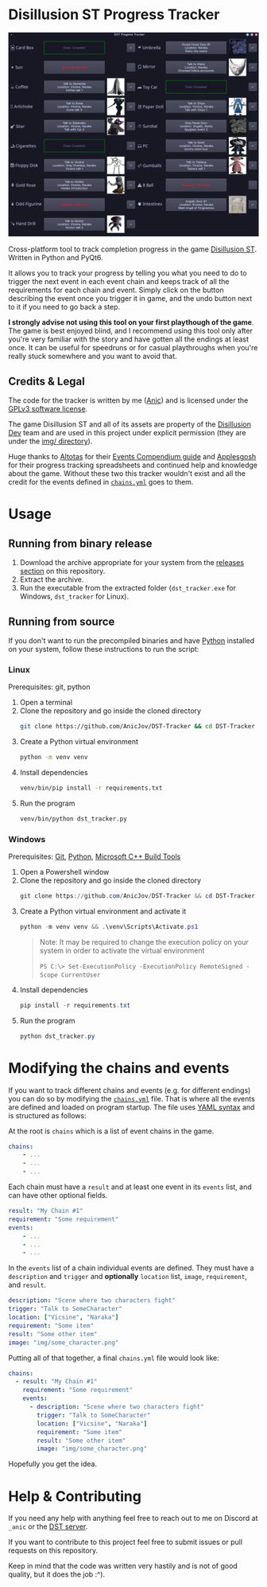 # Disillusion ST Progress Tracker

<p align="center">
<img src="https://raw.githubusercontent.com/AnicJov/DST-Tracker/main/img/screenshot.png"/>
</p>

Cross-platform tool to track completion progress in the game [Disillusion ST](https://store.steampowered.com/app/2775370/Disillusion_ST/).
Written in Python and PyQt6.

It allows you to track your progress by telling you what you need to do to trigger the next event in each event chain and keeps track of all the requirements for each chain and event. Simply click on the button describing the event once you trigger it in game, and the undo button next to it if you need to go back a step.

**I strongly advise not using this tool on your first playthough of the game**. The game is best enjoyed blind, and I recommend using this tool only after you're very familiar with the story and have gotten all the endings at least once. It can be useful for speedruns or for casual playthroughs when you're really stuck somewhere and you want to avoid that.

## Credits & Legal
The code for the tracker is written by me ([Anic](https://github.com/AnicJov)) and is licensed under the [GPLv3 software license](https://github.com/AnicJov/DST-Tracker/blob/main/LICENSE).

The game Disillusion ST and all of its assets are property of the [Disillusion Dev](https://store.steampowered.com/search/?developer=Disillusion%20Dev) team and are used in this project under explicit permission (they are under the [img/ directory](https://github.com/AnicJov/DST-Tracker/tree/main/img)).

Huge thanks to [Altotas](https://steamcommunity.com/id/altotas) for their [Events Compendium guide](https://steamcommunity.com/sharedfiles/filedetails/?id=3359000833) and [Applesgosh](https://www.twitch.tv/applesgosh_) for their progress tracking spreadsheets and continued help and knowledge about the game. Without these two this tracker wouldn't exist and all the credit for the events defined in [`chains.yml`](https://github.com/AnicJov/DST-Tracker/blob/main/chains.yml) goes to them.

# Usage
## Running from binary release
1. Download the archive appropriate for your system from the [releases section](https://github.com/AnicJov/DST-Tracker/releases/latest) on this repository.
1. Extract the archive.
1. Run the executable from the extracted folder (`dst_tracker.exe` for Windows, `dst_tracker` for Linux).

## Running from source
If you don't want to run the precompiled binaries and have [Python](https://www.python.org/) installed on your system, follow these instructions to run the script:

### Linux
Prerequisites: git, python

1. Open a terminal
1. Clone the repository and go inside the cloned directory
    ```bash
    git clone https://github.com/AnicJov/DST-Tracker && cd DST-Tracker
    ```
1. Create a Python virtual environment
    ```bash
    python -m venv venv
    ```
1. Install dependencies
    ```bash
    venv/bin/pip install -r requirements.txt
    ```
1. Run the program
    ```bash
    venv/bin/python dst_tracker.py
    ```
### Windows
Prerequisites: [Git](https://git-scm.com/downloads/win), [Python](https://www.python.org/downloads/windows/), [Microsoft C++ Build Tools](https://visualstudio.microsoft.com/visual-cpp-build-tools/)
1. Open a Powershell window
1. Clone the repository and go inside the cloned directory
    ```ps1
    git clone https://github.com/AnicJov/DST-Tracker && cd DST-Tracker
    ```
1. Create a Python virtual environment and activate it
    ```ps1
    python -m venv venv && .\venv\Scripts\Activate.ps1
    ```
    > Note:
    > It may be required to change the execution policy on your system in order to activate the virtual environment
    >
    > `PS C:\> Set-ExecutionPolicy -ExecutionPolicy RemoteSigned -Scope CurrentUser`
1. Install dependencies
    ```ps1
    pip install -r requirements.txt
    ```
1. Run the program
    ```ps1
    python dst_tracker.py
    ```

# Modifying the chains and events
If you want to track different chains and events (e.g. for different endings) you can do so by modifying the [`chains.yml`](https://github.com/AnicJov/DST-Tracker/blob/main/chains.yml) file.
That is where all the events are defined and loaded on program startup.
The file uses [YAML syntax](https://docs.ansible.com/ansible/latest/reference_appendices/YAMLSyntax.html) and is structured as follows:

At the root is `chains` which is a list of event chains in the game.
```yml
chains:
    - ...
    - ...
    - ...
```
Each chain must have a `result` and at least one event in its `events` list, and can have other optional fields.
```yml
result: "My Chain #1"
requirement: "Some requirement"
events:
    - ...
    - ...
    - ...
```
In the `events` list of a chain individual events are defined. They must have a `description` and `trigger` and **optionally** `location` list, `image`, `requirement`, and `result`.
```yml
description: "Scene where two characters fight"
trigger: "Talk to SomeCharacter"
location: ["Vicsine", "Naraka"]
requirement: "Some item"
result: "Some other item"
image: "img/some_character.png"
```
Putting all of that together, a final `chains.yml` file would look like:
```yml
chains:
  - result: "My Chain #1"
    requirement: "Some requirement"
    events:
      - description: "Scene where two characters fight"
        trigger: "Talk to SomeCharacter"
        location: ["Vicsine", "Naraka"]
        requirement: "Some item"
        result: "Some other item"
        image: "img/some_character.png"
```
Hopefully you get the idea.

# Help & Contributing
If you need any help with anything feel free to reach out to me on Discord at `_anic` or the [DST server](https://discord.gg/a3kcuGygCa).

If you want to contribute to this project feel free to submit issues or pull requests on this repository.

Keep in mind that the code was written very hastily and is not of good quality, but it does the job :^).
